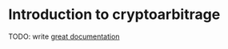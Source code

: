 # Introduction to cryptoarbitrage

TODO: write [great documentation](http://jacobian.org/writing/what-to-write/)
